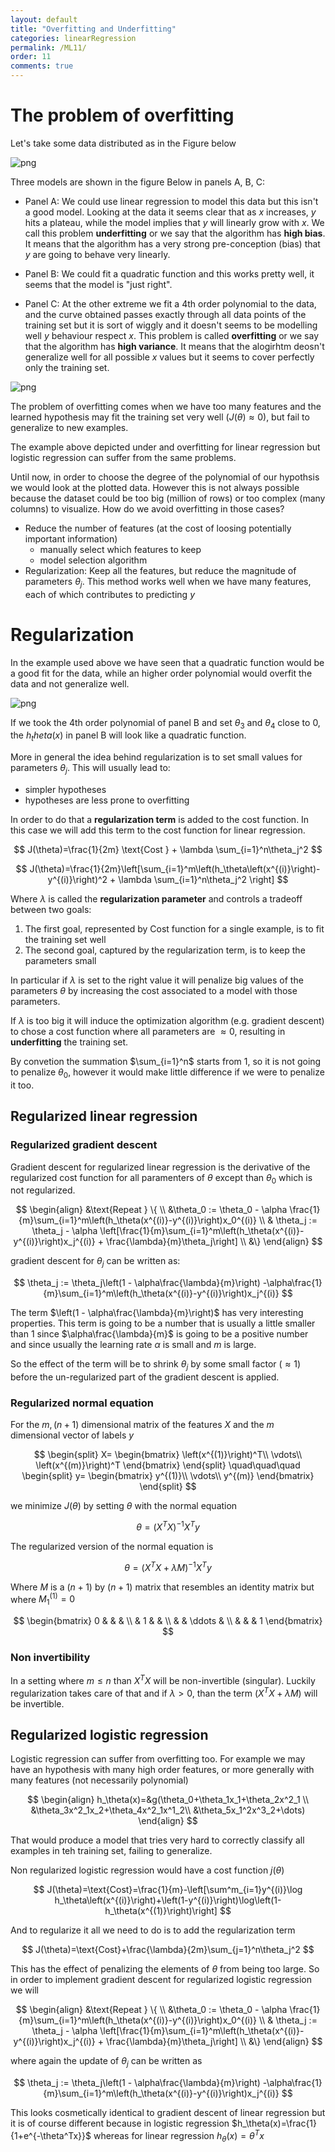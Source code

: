 ```yaml
---
layout: default
title: "Overfitting and Underfitting"
categories: linearRegression
permalink: /ML11/
order: 11
comments: true
---
```


# The problem of overfitting
Let's take some data distributed as in the Figure below


    
![png](ML-11-Overfitting_files/ML-11-Overfitting_2_0.png)
    


Three models are shown in the figure Below in panels A, B, C:

* Panel A: We could use linear regression to model this data but this isn't a good model. Looking at the data it seems clear that as $x$ increases, $y$ hits a plateau, while the model implies that $y$ will linearly grow with $x$. We call this problem **underfitting** or we say that the algorithm has **high bias**. It means that the algorithm has a very strong pre-conception (bias) that $y$ are going to behave very linearly.

* Panel B: We could fit a quadratic function and this works pretty well, it seems that the model is "just right".

* Panel C: At the other extreme we fit a 4th order polynomial to the data, and the curve obtained passes exactly through all data points of the training set but it is sort of wiggly and it doesn't seems to be modelling well $y$ behaviour respect $x$. This problem is called **overfitting** or we say that the algorithm has **high variance**. It means that the alogirhtm deosn't generalize well for all possible $x$ values but it seems to cover perfectly only the training set.


    
![png](ML-11-Overfitting_files/ML-11-Overfitting_4_0.png)
    


The problem of overfitting comes when we have too many features and the learned hypothesis may fit the training set very well ($J(\theta)\approx0$), but fail to generalize to new examples.

The example above depicted under and overfitting for linear regression but logistic regression can suffer from the same problems.

Until now, in order to choose the degree of the polynomial of our hypothsis we would look at the plotted data. However this is not always possible because the dataset could be too big (million of rows) or too complex (many columns) to visualize. How do we avoid overfitting in those cases?

* Reduce the number of features (at the cost of loosing potentially important information)
    * manually select which features to keep
    * model selection algorithm
* Regularization: Keep all the features, but reduce the magnitude of parameters $\theta_j$. This method works well when we have many features, each of which contributes to predicting $y$
    

# Regularization
In the example used above we have seen that a quadratic function would be a good fit for the data, while an higher order polynomial would overfit the data and not generalize well.


    
![png](ML-11-Overfitting_files/ML-11-Overfitting_7_0.png)
    


If we took the 4th order polynomial of panel B and set $\theta_3$ and $\theta_4$ close to 0, the $h_theta(x)$ in panel B will look like a quadratic function.

More in general the idea behind regularization is to set small values for parameters $\theta_j$. This will usually lead to:

* simpler hypotheses
* hypotheses are less prone to overfitting

In order to do that a **regularization term** is added to the cost function. In this case we will add this term to the cost function for linear regression.

$$
J(\theta)=\frac{1}{2m} \text{Cost } + \lambda \sum_{i=1}^n\theta_j^2
$$

$$
J(\theta)=\frac{1}{2m}\left[\sum_{i=1}^m\left(h_\theta\left(x^{(i)}\right)-y^{(i)}\right)^2 + \lambda \sum_{i=1}^n\theta_j^2 \right]
$$

Where $\lambda$ is called the **regularization parameter** and controls a tradeoff between two goals:

1. The first goal, represented by $\text{Cost}$ function for a single example, is to fit the training set well
2. The second goal, captured by the regularization term, is to keep the parameters small

In particular if $\lambda$ is set to the right value it will penalize big values of the parameters $\theta$ by increasing the cost associated to a model with those parameters. 

If $\lambda$ is too big it will induce the optimization algorithm (e.g. gradient descent)  to chose a cost function where all parameters are $\approx 0$, resulting in **underfitting** the training set.

By convetion the summation $\sum_{i=1}^n$ starts from $1$, so it is not going to penalize $\theta_0$, however it would make little difference if we were to penalize it too.

## Regularized linear regression
### Regularized gradient descent
Gradient descent for regularized linear regression is the derivative of the regularized cost function for all paramenters of $\theta$ except than $\theta_0$ which is not regularized.

$$
\begin{align}
&\text{Repeat } \{ \\
&\theta_0 := \theta_0 - \alpha \frac{1}{m}\sum_{i=1}^m\left(h_\theta(x^{(i)}-y^{(i)}\right)x_0^{(i)} \\
& \theta_j := \theta_j - \alpha \left[\frac{1}{m}\sum_{i=1}^m\left(h_\theta(x^{(i)}-y^{(i)}\right)x_j^{(i)} + \frac{\lambda}{m}\theta_j\right] \\
&\}
\end{align}
$$

gradient descent for $\theta_j$ can be written as:

$$
\theta_j := \theta_j\left(1 - \alpha\frac{\lambda}{m}\right) -\alpha\frac{1}{m}\sum_{i=1}^m\left(h_\theta(x^{(i)}-y^{(i)}\right)x_j^{(i)}
$$

The term $\left(1 - \alpha\frac{\lambda}{m}\right)$ has very interesting properties. This term is going to be a number that is usually a little smaller than $1$ since $\alpha\frac{\lambda}{m}$ is going to be a positive number and since usually the learning rate $\alpha$ is small and $m$ is large.

So the effect of the term will be to shrink $\theta_j$ by some small factor ($\approx 1$) before the un-regularized part of the gradient descent is applied.

### Regularized normal equation
For the $m,(n+1)$ dimensional matrix of the features $X$ and the $m$ dimensional vector of labels $y$

$$
\begin{split}
X=
\begin{bmatrix}
\left(x^{(1)}\right)^T\\
\vdots\\
\left(x^{(m)}\right)^T
\end{bmatrix}
\end{split}
\quad\quad\quad
\begin{split}
y=
\begin{bmatrix}
y^{(1)}\\
\vdots\\
y^{(m)}
\end{bmatrix}
\end{split}
$$

we minimize $J(\theta)$ by setting $\theta$ with the normal equation

$$
\theta = (X^TX)^{-1}X^Ty
$$

The regularized version of the normal equation is

$$
\theta = \left(X^TX + \lambda M \right)^{-1}X^Ty
$$


Where $M$ is a $(n+1)$ by $(n+1)$ matrix that resembles an identity matrix but where $M^{(1)}_1=0$

$$
\begin{bmatrix}
0 &  &  & \\ 
 & 1 &  & \\ 
 &  & \ddots & \\ 
 &  &  & 1
\end{bmatrix}
$$

### Non invertibility
In a setting where $m\leq n$ than $X^TX$ will be non-invertible (singular). Luckily regularization takes care of that and if $\lambda > 0$, than the term $\left(X^TX + \lambda M \right)$ will be invertible.

## Regularized logistic regression
Logistic regression can suffer from overfitting too. For example we may have an hypothesis with many high order features, or more generally with many features (not necessarily polynomial)

$$
\begin{align}
h_\theta(x)=&g(\theta_0+\theta_1x_1+\theta_2x^2_1 \\
&\theta_3x^2_1x_2+\theta_4x^2_1x^1_2\\
&\theta_5x_1^2x^3_2+\dots)
\end{align}
$$

That would produce a model that tries very hard to correctly classify all examples in teh training set, failing to generalize.

Non regularized logistic regression would have a cost function $j(\theta)$

$$
J(\theta)=\text{Cost}=\frac{1}{m}-\left[\sum^m_{i=1}y^{(i)}\log h_\theta\left(x^{(i)}\right)+\left(1-y^{(i)}\right)\log\left(1-h_\theta(x^{(1)}\right)\right]
$$

And to regularize it all we need to do is to add the regularization term

$$
J(\theta)=\text{Cost}+\frac{\lambda}{2m}\sum_{j=1}^n\theta_j^2
$$

This has the effect of penalizing the elements of $\theta$ from being too large. So in order to implement gradient descent for regularized logistic regression we will

$$
\begin{align}
&\text{Repeat } \{ \\
&\theta_0 := \theta_0 - \alpha \frac{1}{m}\sum_{i=1}^m\left(h_\theta(x^{(i)}-y^{(i)}\right)x_0^{(i)} \\
& \theta_j := \theta_j - \alpha \left[\frac{1}{m}\sum_{i=1}^m\left(h_\theta(x^{(i)}-y^{(i)}\right)x_j^{(i)} + \frac{\lambda}{m}\theta_j\right] \\
&\}
\end{align}
$$

where again the update of $\theta_j$ can be written as

$$
\theta_j := \theta_j\left(1 - \alpha\frac{\lambda}{m}\right) -\alpha\frac{1}{m}\sum_{i=1}^m\left(h_\theta(x^{(i)}-y^{(i)}\right)x_j^{(i)}
$$

This looks cosmetically identical to gradient descent of linear regression but it is of course different because in logistic regression $h_\theta(x)=\frac{1}{1+e^{-\theta^Tx}}$ whereas for linear regression $h_\theta(x)=\theta^Tx$


```python

```
